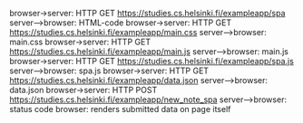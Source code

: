 browser->server: HTTP GET https://studies.cs.helsinki.fi/exampleapp/spa
server-->browser: HTML-code
browser->server: HTTP GET https://studies.cs.helsinki.fi/exampleapp/main.css
server-->browser: main.css
browser->server: HTTP GET https://studies.cs.helsinki.fi/exampleapp/main.js
server-->browser: main.js
browser->server: HTTP GET https://studies.cs.helsinki.fi/exampleapp/spa.js
server-->browser: spa.js
browser->server: HTTP GET https://studies.cs.helsinki.fi/exampleapp/data.json
server-->browser: data.json
browser->server: HTTP POST https://studies.cs.helsinki.fi/exampleapp/new_note_spa
server-->browser: status code
browser: renders submitted data on page itself